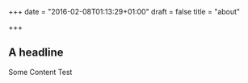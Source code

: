 +++
date = "2016-02-08T01:13:29+01:00"
draft = false
title = "about"

+++

## A headline

Some Content Test